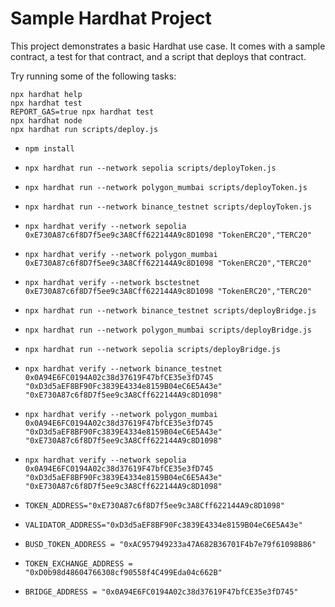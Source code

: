 # Sample Hardhat Project

This project demonstrates a basic Hardhat use case. It comes with a sample contract, a test for that contract, and a script that deploys that contract.

Try running some of the following tasks:

```shell
npx hardhat help
npx hardhat test
REPORT_GAS=true npx hardhat test
npx hardhat node
npx hardhat run scripts/deploy.js
```



- `npm install `
- `npx hardhat run --network sepolia scripts/deployToken.js`
- `npx hardhat run --network polygon_mumbai scripts/deployToken.js`
- `npx hardhat run --network binance_testnet scripts/deployToken.js`
- `npx hardhat verify --network sepolia 0xE730A87c6f8D7f5ee9c3A8Cff622144A9c8D1098 "TokenERC20","TERC20"`
- `npx hardhat verify --network polygon_mumbai 0xE730A87c6f8D7f5ee9c3A8Cff622144A9c8D1098 "TokenERC20","TERC20"`
- `npx hardhat verify --network bsctestnet 0xE730A87c6f8D7f5ee9c3A8Cff622144A9c8D1098 "TokenERC20","TERC20"`

- `npx hardhat run --network binance_testnet scripts/deployBridge.js`
- `npx hardhat run --network polygon_mumbai scripts/deployBridge.js`
- `npx hardhat run --network sepolia scripts/deployBridge.js`



- `npx hardhat verify --network binance_testnet 0x0A94E6FC0194A02c38d37619F47bfCE35e3fD745 "0xD3d5aEF8BF90Fc3839E4334e8159B04eC6E5A43e" "0xE730A87c6f8D7f5ee9c3A8Cff622144A9c8D1098" `
- `npx hardhat verify --network polygon_mumbai 0x0A94E6FC0194A02c38d37619F47bfCE35e3fD745 "0xD3d5aEF8BF90Fc3839E4334e8159B04eC6E5A43e" "0xE730A87c6f8D7f5ee9c3A8Cff622144A9c8D1098" `
- `npx hardhat verify --network sepolia 0x0A94E6FC0194A02c38d37619F47bfCE35e3fD745 "0xD3d5aEF8BF90Fc3839E4334e8159B04eC6E5A43e" "0xE730A87c6f8D7f5ee9c3A8Cff622144A9c8D1098" `



- `TOKEN_ADDRESS="0xE730A87c6f8D7f5ee9c3A8Cff622144A9c8D1098"`
- `VALIDATOR_ADDRESS="0xD3d5aEF8BF90Fc3839E4334e8159B04eC6E5A43e"`

- `BUSD_TOKEN_ADDRESS = "0xAC957949233a47A682B36701F4b7e79f61098B86"`
- `TOKEN_EXCHANGE_ADDRESS = "0xD0b98d48604766308cf90558f4C499Eda04c662B"`
- `BRIDGE_ADDRESS = "0x0A94E6FC0194A02c38d37619F47bfCE35e3fD745"`